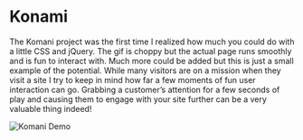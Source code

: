 # Konami

The Komani project was the first time I realized how much you could do with a little CSS and jQuery. The gif is choppy but the actual page runs smoothly and is fun to interact with. Much more could be added but this is just a small example of the potential. While many visitors are on a mission when they visit a site I try to keep in mind how far a few moments of fun user interaction can go. Grabbing a customer’s attention for a few seconds of play and causing them to engage with your site further can be a very valuable thing indeed!

![Komani Demo](img/recording.gif)
